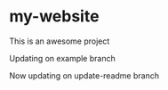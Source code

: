 # my-website

This is an awesome project

Updating on example branch

Now updating on update-readme branch
